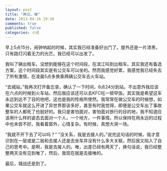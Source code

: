 ```yaml
---
layout: post
title: "再见，唯"
date: 2013-04-16 19:28
comments: true
published: false
categories: 小说
---
```


早上5点15分，闹钟响起的时候，其实我已经准备好出门了。屋外还是一片漆黑，只有路灯闪着无力的光芒。我已经可以出发了。

我叫了辆出租车。没想到能够在这个时间段，在滨江叫到出租车。其实我还有备选方案，这个时间段其实是有公交车可以坐的。然而我感觉好累，我感觉我已经失去了所有激情，在凌晨5点多换乘两辆公交车去火车站。

“去城站。”我再次打开备忘录，确认了一下时间，6点24分到站。不出意外我应该在六点的时候到火车站，然后我应该还可以去KFC吃一顿早饭。其实我是希望这车永远到达不了目的地吧，这也是我的性格所使然。我常常在做公交车的时候想，如果公交车就这么开进了异世界那该多好，甚至有时我觉得，即便是公交车出了事故整车的人都死了也挺好的。我只是害怕面对，害怕面对旅行的目的地，我不知道应该用什么样的姿态去面对一个人，一个地方，一件事情。所以保持在用永远的过程中也未尝不好。我看着窗外，心情复杂。有时候，真想大哭一场。

“我就不开下去了可以吗？”
“没关系，我是去接人的。”说完这句话的时候，我才意识到在一层或是二层和去接人还是去坐车并没有什么多大关联。然后我又陷入了自己的思考中。是啊，我是去接人的。唯，出差已经有两天了，换句话说，我已经整整两天没有见到唯了，然后，我现在就是去接唯的。

最后，城战还是到了。



